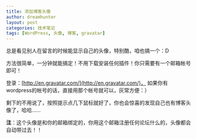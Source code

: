 ```yaml
---
title: 添加博客头像
author: dreamhunter
layout: post
categories: 技术笔记
tags: [WordPress, 头像, 博客, gravatar]
---
```

总是看见别人在留言的时候能显示自己的头像，特别酷，咱也搞一个：D

方法很简单，一分钟就能搞定！不用下载安装任何插件！你只需要有一个邮箱帐号即可！

登录：[http://en.gravatar.com/](http://en.gravatar.com/)， 如果你有wordpress的帐号的话，直接用那个帐号就可以，灰常方便：）

剩下的不用说了，按照提示点几下鼠标就好了，你也会惊喜的发现自己也有博客头像了，哈哈……

**注**：这个头像是和你的邮箱绑定的，你用这个邮箱注册任何论坛什么的，头像都会自动带过去！！
